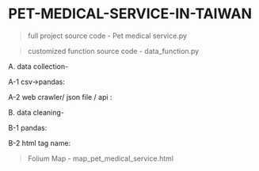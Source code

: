 # PET-MEDICAL-SERVICE-IN-TAIWAN
>full project source code - Pet medical service.py

>customized function source code - data_function.py

A. data collection-

A-1 csv->pandas:

A-2 web crawler/ json file / api : 

B. data cleaning-

B-1 pandas:

B-2 html tag name:

>Folium Map - map_pet_medical_service.html


